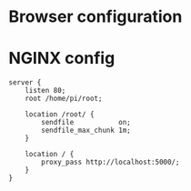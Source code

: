 # Browser configuration

# NGINX config
```nginx
server {
    listen 80;
    root /home/pi/root;
    
    location /root/ {
        sendfile           on;
        sendfile_max_chunk 1m;
    }
    
    location / {
        proxy_pass http://localhost:5000/;
    }
}
```